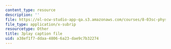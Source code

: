 ```yaml
---
content_type: resource
description: ''
file: https://ol-ocw-studio-app-qa.s3.amazonaws.com/courses/8-03sc-physics-iii-vibrations-and-waves-fall-2016/a38ef1f7ddaa48066a23dae9c7b32274_cektQp7QQhk.srt
file_type: application/x-subrip
resourcetype: Other
title: 3play caption file
uid: a38ef1f7-ddaa-4806-6a23-dae9c7b32274
---
```

